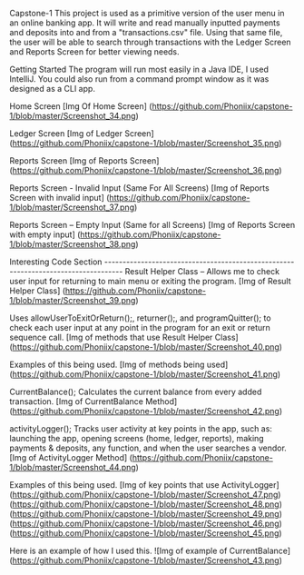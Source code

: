 Capstone-1
This project is used as a primitive version of the user menu in an online banking app. It will write and read manually inputted payments and deposits into and from a "transactions.csv" file. Using that same file, the user will be able to search through transactions with the Ledger Screen and Reports Screen for better viewing needs. 

Getting Started 
The program will run most easily in a Java IDE, I used IntelliJ. You could also run from a command prompt window as it was designed as a CLI app. 

Home Screen
[Img Of Home Screen] (https://github.com/Phoniix/capstone-1/blob/master/Screenshot_34.png)


Ledger Screen
[Img of Ledger Screen] (https://github.com/Phoniix/capstone-1/blob/master/Screenshot_35.png)


Reports Screen
[Img of Reports Screen] (https://github.com/Phoniix/capstone-1/blob/master/Screenshot_36.png)

Reports Screen - Invalid Input (Same For All Screens)
[Img of Reports Screen with invalid input] (https://github.com/Phoniix/capstone-1/blob/master/Screenshot_37.png)



Reports Screen – Empty Input (Same for all Screens)
[Img of Reports Screen with empty input] (https://github.com/Phoniix/capstone-1/blob/master/Screenshot_38.png)


Interesting Code Section -----------------------------------------------------------------------------------
Result Helper Class – Allows me to check user input for returning to main menu or exiting the program.
[Img of Result Helper Class] (https://github.com/Phoniix/capstone-1/blob/master/Screenshot_39.png)



Uses allowUserToExitOrReturn();, returner();, and programQuitter(); to check each user input at any point in the program for an exit or return sequence call.
[Img of methods that use Result Helper Class] (https://github.com/Phoniix/capstone-1/blob/master/Screenshot_40.png)

Examples of this being used.
[Img of methods being used] (https://github.com/Phoniix/capstone-1/blob/master/Screenshot_41.png)

CurrentBalance();
Calculates the current balance from every added transaction. 
[Img of CurrentBalance Method] (https://github.com/Phoniix/capstone-1/blob/master/Screenshot_42.png)

activityLogger();
Tracks user activity at key points in the app, such as: launching the app, opening screens (home, ledger, reports), making payments & deposits, any function, and when the user searches a vendor.
[Img of ActivityLogger Method] (https://github.com/Phoniix/capstone-1/blob/master/Screenshot_44.png)

Examples of this being used.
[Img of key points that use ActivityLogger] (https://github.com/Phoniix/capstone-1/blob/master/Screenshot_47.png)
(https://github.com/Phoniix/capstone-1/blob/master/Screenshot_48.png) (https://github.com/Phoniix/capstone-1/blob/master/Screenshot_49.png) 
(https://github.com/Phoniix/capstone-1/blob/master/Screenshot_46.png) (https://github.com/Phoniix/capstone-1/blob/master/Screenshot_45.png)



Here is an example of how I used this.
![Img of example of CurrentBalance] (https://github.com/Phoniix/capstone-1/blob/master/Screenshot_43.png)
